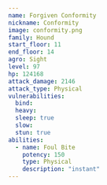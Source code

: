```yaml
---
name: Forgiven Conformity
nickname: Conformity
image: conformity.png
family: Hound
start_floor: 11
end_floor: 14
agro: Sight
level: 97
hp: 124168
attack_damage: 2146
attack_type: Physical
vulnerabilities:
  bind: 
  heavy: 
  sleep: true
  slow: 
  stun: true
abilities:
  - name: Foul Bite
    potency: 150
    type: Physical
    description: "instant"
---
```

